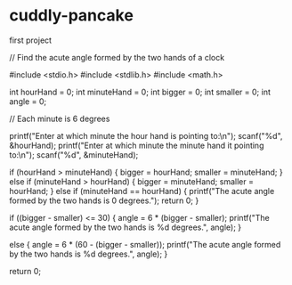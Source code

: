 # cuddly-pancake
first project

// Find the acute angle formed by the two hands of a clock

#include <stdio.h>
#include <stdlib.h>
#include <math.h>

int hourHand = 0;
int minuteHand = 0;
int bigger = 0;
int smaller = 0;
int angle = 0;

// Each minute is 6 degrees

printf("Enter at which minute the hour hand is pointing to:\n");
scanf("%d", &hourHand);
printf("Enter at which minute the minute hand it pointing to:\n");
scanf("%d", &minuteHand);

if (hourHand > minuteHand) {
  bigger = hourHand;
  smaller = minuteHand;
}
else if (minuteHand > hourHand) {
  bigger = minuteHand;
  smaller = hourHand;
}
else if (minuteHand == hourHand) {
  printf("The acute angle formed by the two hands is 0 degrees.");
  return 0;
}

if ((bigger - smaller) <= 30) {
  angle = 6 * (bigger - smaller);
  printf("The acute angle formed by the two hands is %d degrees.", angle);
}

else {
  angle = 6 * (60 - (bigger - smaller));
  printf("The acute angle formed by the two hands is %d degrees.", angle);
}

return 0;

